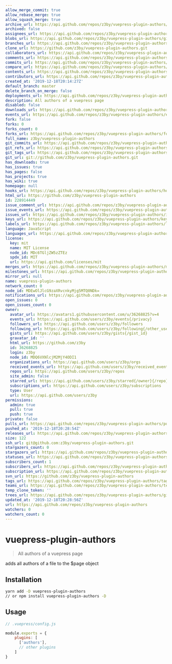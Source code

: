 ```yaml
---
allow_merge_commit: true
allow_rebase_merge: true
allow_squash_merge: true
archive_url: https://api.github.com/repos/z3by/vuepress-plugin-authors/{archive_format}{/ref}
archived: false
assignees_url: https://api.github.com/repos/z3by/vuepress-plugin-authors/assignees{/user}
blobs_url: https://api.github.com/repos/z3by/vuepress-plugin-authors/git/blobs{/sha}
branches_url: https://api.github.com/repos/z3by/vuepress-plugin-authors/branches{/branch}
clone_url: https://github.com/z3by/vuepress-plugin-authors.git
collaborators_url: https://api.github.com/repos/z3by/vuepress-plugin-authors/collaborators{/collaborator}
comments_url: https://api.github.com/repos/z3by/vuepress-plugin-authors/comments{/number}
commits_url: https://api.github.com/repos/z3by/vuepress-plugin-authors/commits{/sha}
compare_url: https://api.github.com/repos/z3by/vuepress-plugin-authors/compare/{base}...{head}
contents_url: https://api.github.com/repos/z3by/vuepress-plugin-authors/contents/{+path}
contributors_url: https://api.github.com/repos/z3by/vuepress-plugin-authors/contributors
created_at: '2019-12-18T20:14:27Z'
default_branch: master
delete_branch_on_merge: false
deployments_url: https://api.github.com/repos/z3by/vuepress-plugin-authors/deployments
description: All authors of a vuepress page
disabled: false
downloads_url: https://api.github.com/repos/z3by/vuepress-plugin-authors/downloads
events_url: https://api.github.com/repos/z3by/vuepress-plugin-authors/events
fork: false
forks: 0
forks_count: 0
forks_url: https://api.github.com/repos/z3by/vuepress-plugin-authors/forks
full_name: z3by/vuepress-plugin-authors
git_commits_url: https://api.github.com/repos/z3by/vuepress-plugin-authors/git/commits{/sha}
git_refs_url: https://api.github.com/repos/z3by/vuepress-plugin-authors/git/refs{/sha}
git_tags_url: https://api.github.com/repos/z3by/vuepress-plugin-authors/git/tags{/sha}
git_url: git://github.com/z3by/vuepress-plugin-authors.git
has_downloads: true
has_issues: true
has_pages: false
has_projects: true
has_wiki: true
homepage: null
hooks_url: https://api.github.com/repos/z3by/vuepress-plugin-authors/hooks
html_url: https://github.com/z3by/vuepress-plugin-authors
id: 228914449
issue_comment_url: https://api.github.com/repos/z3by/vuepress-plugin-authors/issues/comments{/number}
issue_events_url: https://api.github.com/repos/z3by/vuepress-plugin-authors/issues/events{/number}
issues_url: https://api.github.com/repos/z3by/vuepress-plugin-authors/issues{/number}
keys_url: https://api.github.com/repos/z3by/vuepress-plugin-authors/keys{/key_id}
labels_url: https://api.github.com/repos/z3by/vuepress-plugin-authors/labels{/name}
language: JavaScript
languages_url: https://api.github.com/repos/z3by/vuepress-plugin-authors/languages
license:
  key: mit
  name: MIT License
  node_id: MDc6TGljZW5zZTEz
  spdx_id: MIT
  url: https://api.github.com/licenses/mit
merges_url: https://api.github.com/repos/z3by/vuepress-plugin-authors/merges
milestones_url: https://api.github.com/repos/z3by/vuepress-plugin-authors/milestones{/number}
mirror_url: null
name: vuepress-plugin-authors
network_count: 0
node_id: MDEwOlJlcG9zaXRvcnkyMjg5MTQ0NDk=
notifications_url: https://api.github.com/repos/z3by/vuepress-plugin-authors/notifications{?since,all,participating}
open_issues: 0
open_issues_count: 0
owner:
  avatar_url: https://avatars1.githubusercontent.com/u/36268825?v=4
  events_url: https://api.github.com/users/z3by/events{/privacy}
  followers_url: https://api.github.com/users/z3by/followers
  following_url: https://api.github.com/users/z3by/following{/other_user}
  gists_url: https://api.github.com/users/z3by/gists{/gist_id}
  gravatar_id: ''
  html_url: https://github.com/z3by
  id: 36268825
  login: z3by
  node_id: MDQ6VXNlcjM2MjY4ODI1
  organizations_url: https://api.github.com/users/z3by/orgs
  received_events_url: https://api.github.com/users/z3by/received_events
  repos_url: https://api.github.com/users/z3by/repos
  site_admin: false
  starred_url: https://api.github.com/users/z3by/starred{/owner}{/repo}
  subscriptions_url: https://api.github.com/users/z3by/subscriptions
  type: User
  url: https://api.github.com/users/z3by
permissions:
  admin: true
  pull: true
  push: true
private: false
pulls_url: https://api.github.com/repos/z3by/vuepress-plugin-authors/pulls{/number}
pushed_at: '2019-12-18T20:28:54Z'
releases_url: https://api.github.com/repos/z3by/vuepress-plugin-authors/releases{/id}
size: 122
ssh_url: git@github.com:z3by/vuepress-plugin-authors.git
stargazers_count: 0
stargazers_url: https://api.github.com/repos/z3by/vuepress-plugin-authors/stargazers
statuses_url: https://api.github.com/repos/z3by/vuepress-plugin-authors/statuses/{sha}
subscribers_count: 1
subscribers_url: https://api.github.com/repos/z3by/vuepress-plugin-authors/subscribers
subscription_url: https://api.github.com/repos/z3by/vuepress-plugin-authors/subscription
svn_url: https://github.com/z3by/vuepress-plugin-authors
tags_url: https://api.github.com/repos/z3by/vuepress-plugin-authors/tags
teams_url: https://api.github.com/repos/z3by/vuepress-plugin-authors/teams
temp_clone_token: ''
trees_url: https://api.github.com/repos/z3by/vuepress-plugin-authors/git/trees{/sha}
updated_at: '2019-12-18T20:28:56Z'
url: https://api.github.com/repos/z3by/vuepress-plugin-authors
watchers: 0
watchers_count: 0
---
```


# vuepress-plugin-authors

> All authors of a vuepress page

adds all authors of a file to the $page object

## Installation

```bash
yarn add -D vuepress-plugin-authors
// or npm install vuepress-plugin-authors -D

```

## Usage

```js
// .vuepress/config.js

module.exports = {
    plugins: [
      ['authors'],
      // other plugins
    ]
}
```
